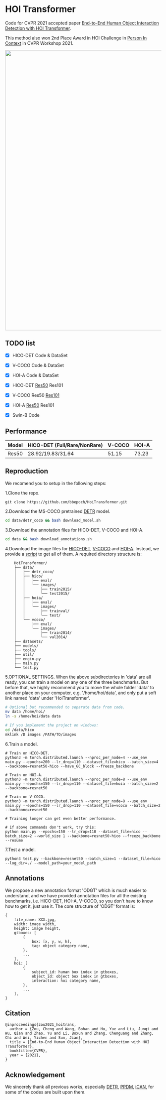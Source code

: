 # HOI Transformer
Code for CVPR 2021 accepted paper [End-to-End Human Object Interaction Detection with HOI Transformer](https://arxiv.org/abs/2103.04503).

This method also won 2nd Place Award in HOI Challenge in [Person In Context](http://www.picdataset.com/challenge/leaderboard/pic2021) in CVPR Workshop 2021.

<div align="center">
  <img src="data/architecture.png" width="900px" />
</div>


## TODO list

- [x] HICO-DET Code & DataSet
- [x] V-COCO Code & DataSet
- [x] HOI-A Code & DataSet
- [x] HICO-DET [Res50](https://drive.google.com/file/d/1-WQnnTHB7f7X2NpqPVqIO6tvWN6k1Ot8/view?usp=sharing) Res101
- [x] V-COCO Res50 [Res101](https://drive.google.com/file/d/1HZH3fUpiou2-f91_OvHnTX6feZNqxHa7/view?usp=sharing)
- [x] HOI-A [Res50](https://drive.google.com/file/d/1bNrFQ6a8aKBzwWc0MAdG2f24StMP9lhY/view?usp=sharing) Res101
- [x] Swin-B Code


## Performance
|Model|HICO-DET (Full/Rare/NonRare)|V-COCO|HOI-A|
|---|---|---|---|
|Res50|28.92/19.83/31.64|51.15|73.23|


## Reproduction

We recomend you to setup in the following steps:

1.Clone the repo.
```
git clone https://github.com/bbepoch/HoiTransformer.git
```

2.Download the MS-COCO pretrained [DETR](https://github.com/facebookresearch/detr) model.
```bash
cd data/detr_coco && bash download_model.sh
```

3.Download the annotation files for HICO-DET, V-COCO and HOI-A.
```bash
cd data && bash download_annotations.sh
```

4.Download the image files for [HICO-DET](https://drive.google.com/open?id=1QZcJmGVlF9f4h-XLWe9Gkmnmj2z1gSnk), [V-COCO](https://cocodataset.org/#download) and [HOI-A](https://drive.google.com/drive/folders/15xrIt-biSmE9hEJ2W6lWlUmdDmhatjKt). Instead, we provide a [script](data/download_images.sh) to get all of them. A required directory structure is:

        HoiTransformer/
        ├── data/
        │   ├── detr_coco/
        │   ├── hico/
        │   │   ├── eval/
        │   │   └── images/
        │   │       ├── train2015/
        │   │       └── test2015/
        │   ├── hoia/
        │   │   ├── eval/
        │   │   └── images/
        │   │       ├── trainval/
        │   │       └── test/
        │   └── vcoco/
        │       ├── eval/
        │       └── images/
        │           ├── train2014/
        │           └── val2014/
        ├── datasets/
        ├── models/
        ├── tools/
        ├── util/
        ├── engin.py
        ├── main.py
        └── test.py

5.OPTIONAL SETTINGS. When the above subdirectories in 'data' are all ready, you can train a model on any one of the three benchmarks. But before that, we highly recommend you to move the whole folder 'data' to another place on your computer, e.g. '/home/hoi/data', and only put a soft link named 'data' under 'HoiTransformer'.
```bash
# Optional but recommended to separate data from code.
mv data /home/hoi/
ln -s /home/hoi/data data

# If you implement the project on windows:
cd /data/hico
mklink /D images /PATH/TO/images
```

6.Train a model.
```
# Train on HICO-DET.
python3 -m torch.distributed.launch --nproc_per_node=4 --use_env main.py --epochs=200 --lr_drop=110 --dataset_file=hico --batch_size=4 --backbone=resnet50-hico --have_GC_block --freeze_backbone

# Train on HOI-A.
python3 -m torch.distributed.launch --nproc_per_node=8 --use_env main.py --epochs=150 --lr_drop=110 --dataset_file=hoia --batch_size=2 --backbone=resnet50

# Train on V-COCO.
python3 -m torch.distributed.launch --nproc_per_node=8 --use_env main.py --epochs=150 --lr_drop=110 --dataset_file=vcoco --batch_size=2 --backbone=resnet50

# Training longer can get even better performance.

# if above commands don't work, try this:
python main.py --epochs=150 --lr_drop=110 --dataset_file=hico --batch_size=2 --world_size 1 --backbone=resnet50-hico --freeze_backbone --resume
```

7.Test a model.

```
python3 test.py --backbone=resnet50 --batch_size=1 --dataset_file=hico --log_dir=./ --model_path=your_model_path
```


## Annotations

We propose a new annotation format 'ODGT' which is much easier to understand, and we have provided annotation files for all the existing benchmarks, i.e. HICO-DET, HOI-A, V-COCO, so you don't have to know how to get it, just use it. The core structure of 'ODGT' format is:
```
{
    file_name: XXX.jpg,
    width: image width,
    height: image height,
    gtboxes: [
        {
            box: [x, y, w, h],
            tag: object category name,
        },
        ...
    ],
    hoi: [
        {
            subject_id: human box index in gtboxes,
            object_id: object box index in gtboxes,
            interaction: hoi category name,
        },
        ...
    ],
}
```


## Citation

```
@inproceedings{zou2021_hoitrans,
  author = {Zou, Cheng and Wang, Bohan and Hu, Yue and Liu, Junqi and Wu, Qian and Zhao, Yu and Li, Boxun and Zhang, Chenguang and Zhang, Chi and Wei, Yichen and Sun, Jian},
  title = {End-to-End Human Object Interaction Detection with HOI Transformer},
  booktitle={CVPR},
  year = {2021},
}
```


## Acknowledgement
We sincerely thank all previous works, especially [DETR](https://github.com/facebookresearch/detr), [PPDM](https://github.com/YueLiao/PPDM), [iCAN](https://github.com/vt-vl-lab/iCAN), for some of the codes are built upon them.

